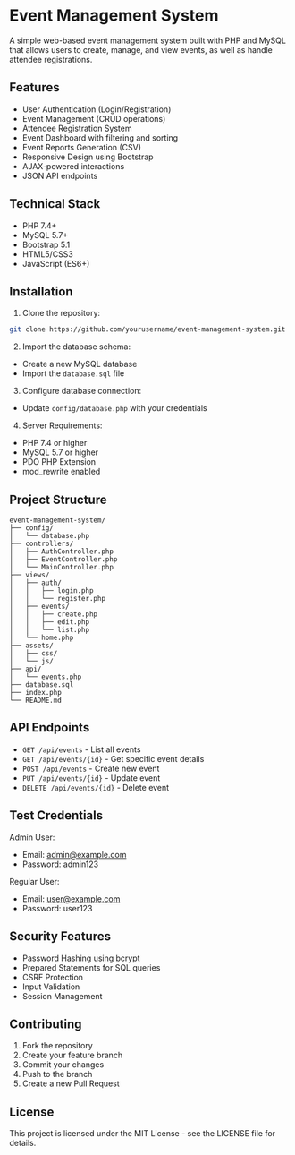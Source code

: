 # Event Management System

A simple web-based event management system built with PHP and MySQL that allows users to create, manage, and view events, as well as handle attendee registrations.

## Features

- User Authentication (Login/Registration)
- Event Management (CRUD operations)
- Attendee Registration System
- Event Dashboard with filtering and sorting
- Event Reports Generation (CSV)
- Responsive Design using Bootstrap
- AJAX-powered interactions
- JSON API endpoints

## Technical Stack

- PHP 7.4+
- MySQL 5.7+
- Bootstrap 5.1
- HTML5/CSS3
- JavaScript (ES6+)

## Installation

1. Clone the repository:
```bash
git clone https://github.com/yourusername/event-management-system.git
```

2. Import the database schema:
- Create a new MySQL database
- Import the `database.sql` file

3. Configure database connection:
- Update `config/database.php` with your credentials

4. Server Requirements:
- PHP 7.4 or higher
- MySQL 5.7 or higher
- PDO PHP Extension
- mod_rewrite enabled

## Project Structure

```
event-management-system/
├── config/
│   └── database.php
├── controllers/
│   ├── AuthController.php
│   ├── EventController.php
│   └── MainController.php
├── views/
│   ├── auth/
│   │   ├── login.php
│   │   └── register.php
│   ├── events/
│   │   ├── create.php
│   │   ├── edit.php
│   │   └── list.php
│   └── home.php
├── assets/
│   ├── css/
│   └── js/
├── api/
│   └── events.php
├── database.sql
├── index.php
└── README.md
```

## API Endpoints

- `GET /api/events` - List all events
- `GET /api/events/{id}` - Get specific event details
- `POST /api/events` - Create new event
- `PUT /api/events/{id}` - Update event
- `DELETE /api/events/{id}` - Delete event

## Test Credentials

Admin User:
- Email: admin@example.com
- Password: admin123

Regular User:
- Email: user@example.com
- Password: user123

## Security Features

- Password Hashing using bcrypt
- Prepared Statements for SQL queries
- CSRF Protection
- Input Validation
- Session Management

## Contributing

1. Fork the repository
2. Create your feature branch
3. Commit your changes
4. Push to the branch
5. Create a new Pull Request

## License

This project is licensed under the MIT License - see the LICENSE file for details.
